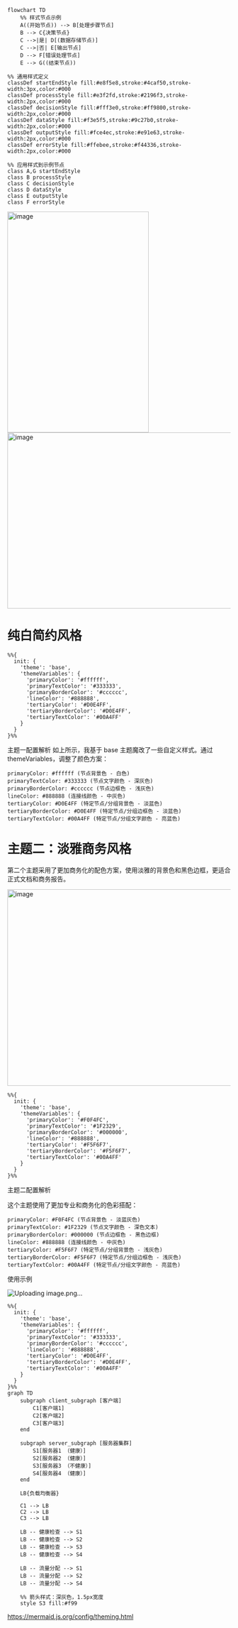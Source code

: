 ```
flowchart TD
    %% 样式节点示例
    A((开始节点)) --> B[处理步骤节点]
    B --> C{决策节点}
    C -->|是| D[(数据存储节点)]
    C -->|否| E[输出节点]
    D --> F[错误处理节点]
    E --> G((结束节点))
    
%% 通用样式定义
classDef startEndStyle fill:#e8f5e8,stroke:#4caf50,stroke-width:3px,color:#000
classDef processStyle fill:#e3f2fd,stroke:#2196f3,stroke-width:2px,color:#000
classDef decisionStyle fill:#fff3e0,stroke:#ff9800,stroke-width:2px,color:#000
classDef dataStyle fill:#f3e5f5,stroke:#9c27b0,stroke-width:2px,color:#000
classDef outputStyle fill:#fce4ec,stroke:#e91e63,stroke-width:2px,color:#000
classDef errorStyle fill:#ffebee,stroke:#f44336,stroke-width:2px,color:#000
    
%% 应用样式到示例节点
class A,G startEndStyle
class B processStyle
class C decisionStyle
class D dataStyle
class E outputStyle
class F errorStyle
```
<img width="319" height="498" alt="image" src="https://github.com/user-attachments/assets/97f7b5f1-ae5b-409a-9bd2-beba9a13dab9" />




<img width="840" height="397" alt="image" src="https://github.com/user-attachments/assets/7dbfefb8-9ddf-41c4-bee2-75449e020f12" />




# 纯白简约风格

```
%%{
  init: {
    'theme': 'base',
    'themeVariables': {
      'primaryColor': '#ffffff',
      'primaryTextColor': '#333333',
      'primaryBorderColor': '#cccccc',
      'lineColor': '#888888',
      'tertiaryColor': '#D0E4FF',
      'tertiaryBorderColor': '#D0E4FF',
      'tertiaryTextColor': '#00A4FF'
    }
  }
}%%
```

主题一配置解析
如上所示，我基于 base 主题魔改了一些自定义样式。通过 themeVariables，调整了颜色方案：



```
primaryColor: #ffffff (节点背景色 - 白色)
primaryTextColor: #333333 (节点文字颜色 - 深灰色)
primaryBorderColor: #cccccc (节点边框色 - 浅灰色)
lineColor: #888888 (连接线颜色 - 中灰色)
tertiaryColor: #D0E4FF (特定节点/分组背景色 - 淡蓝色)
tertiaryBorderColor: #D0E4FF (特定节点/分组边框色 - 淡蓝色)
tertiaryTextColor: #00A4FF (特定节点/分组文字颜色 - 亮蓝色)
```


# 主题二：淡雅商务风格
第二个主题采用了更加商务化的配色方案，使用淡雅的背景色和黑色边框，更适合正式文档和商务报告。

<img width="815" height="443" alt="image" src="https://github.com/user-attachments/assets/765cf38a-3dae-4be3-8043-7557eaae6f3f" />

```
%%{
  init: {
    'theme': 'base',
    'themeVariables': {
      'primaryColor': '#F0F4FC',
      'primaryTextColor': '#1F2329',
      'primaryBorderColor': '#000000',
      'lineColor': '#888888',
      'tertiaryColor': '#F5F6F7',
      'tertiaryBorderColor': '#F5F6F7',
      'tertiaryTextColor': '#00A4FF'
    }
  }
}%%
```
主题二配置解析

这个主题使用了更加专业和商务化的色彩搭配：

```
primaryColor: #F0F4FC (节点背景色 - 淡蓝灰色)
primaryTextColor: #1F2329 (节点文字颜色 - 深色文本)
primaryBorderColor: #000000 (节点边框色 - 黑色边框)
lineColor: #888888 (连接线颜色 - 中灰色)
tertiaryColor: #F5F6F7 (特定节点/分组背景色 - 浅灰色)
tertiaryBorderColor: #F5F6F7 (特定节点/分组边框色 - 浅灰色)
tertiaryTextColor: #00A4FF (特定节点/分组文字颜色 - 亮蓝色)
```

使用示例


![Uploading image.png…]()


```
%%{
  init: {
    'theme': 'base',
    'themeVariables': {
      'primaryColor': '#ffffff',
      'primaryTextColor': '#333333',
      'primaryBorderColor': '#cccccc',
      'lineColor': '#888888',
      'tertiaryColor': '#D0E4FF',
      'tertiaryBorderColor': '#D0E4FF',
      'tertiaryTextColor': '#00A4FF'
    }
  }
}%%
graph TD
    subgraph client_subgraph [客户端]
        C1[客户端1]
        C2[客户端2]
        C3[客户端3]
    end

    subgraph server_subgraph [服务器集群]
        S1[服务器1 （健康）]
        S2[服务器2 （健康）]
        S3[服务器3 （不健康）]
        S4[服务器4 （健康）]
    end

    LB{负载均衡器}

    C1 --> LB
    C2 --> LB
    C3 --> LB

    LB -- 健康检查 --> S1
    LB -- 健康检查 --> S2
    LB -- 健康检查 --> S3
    LB -- 健康检查 --> S4

    LB -- 流量分配 --> S1
    LB -- 流量分配 --> S2
    LB -- 流量分配 --> S4

    %% 箭头样式：深灰色，1.5px宽度
    style S3 fill:#f99
```

https://mermaid.js.org/config/theming.html



